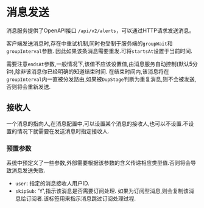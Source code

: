 # 消息发送

消息服务提供了OpenAPI接口 `/api/v2/alerts`，可以通过HTTP请求发送消息。

客户端发送消息时,存在中重试机制,同时也受制于服务端的`groupWait`和`groupInterval`参数.
因此如果该条消息需要重发.可将`startsAt`设置于当前时间.

需要注意`endsAt`参数,一般情况下,该值不应该设置值,由消息服务自动控制(默认5分钟),除非该消息你已经明确的知道结束时间.
在结束时间内,该消息将在`groupInterval`内一直被分发路由,如果被`DupStage`判断为重复消息,则不会被发送,否则将会重新发送.

## 接收人

一个消息的指向人,在消息配置中,可以设置某个消息的接收人,也可以不设置.不设置的情况下就需要在发送消息时指定接收人.

### 预置参数

系统中预定义了一些参数,外部需要根据该参数的含义传递相应类型值.否则将会导致消息发送失败.

- `user`: 指定的消息接收人用户ID.
- `skipSub`: 'Y',指示该消息是否需要订阅处理. 如果为订阅型消息,则会复制该消息给订阅者.该标签用来指示消息跳过订阅处理过程.
